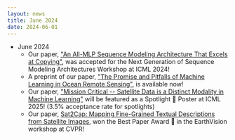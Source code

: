 ```yaml
---
layout: news
title: June 2024
date: 2024-06-01
--- 
```


- June 2024
    - Our paper, ["An All-MLP Sequence Modeling Architecture That Excels at Copying"](https://arxiv.org/abs/2406.16168v1), was accepted for the Next Generation of Sequence Modeling Architectures Workshop at ICML 2024!
    - A preprint of our paper, ["The Promise and Pitfalls of Machine Learning in Ocean Remote Sensing"](https://essopenarchive.org/users/710666/articles/1090855-the-promise-and-pitfalls-of-machine-learning-in-ocean-remote-sensing), is available now!
    - Our paper, ["Mission Critical -- Satellite Data is a Distinct Modality in Machine Learning"](https://arxiv.org/abs/2402.01444) will be featured as a Spotlight 🌟 Poster at ICML 2025! (3.5\% acceptance rate for spotlights)
    - Our paper, [Sat2Cap: Mapping Fine-Grained Textual Descriptions from Satellite Images](https://arxiv.org/abs/2307.15904), won the Best Paper Award 🏅 in the EarthVision workshop at CVPR! 